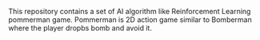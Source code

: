 
This repository contains a set of AI algorithm like Reinforcement Learning pommerman game.
Pommerman is 2D action game similar to Bomberman where the player dropbs bomb and avoid it.
